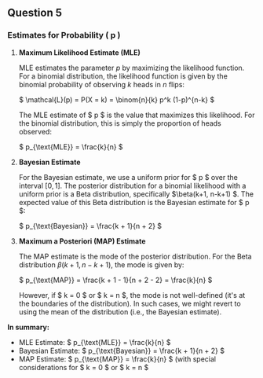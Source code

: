 ## Question 5

### Estimates for Probability \( p \)

1. **Maximum Likelihood Estimate (MLE)**

   MLE estimates the parameter $p$ by maximizing the likelihood function. For a binomial distribution, the likelihood function is given by the binomial probability of observing $k$ heads in $n$ flips:

   $ \mathcal{L}(p) = P(X = k) = \binom{n}{k} p^k (1-p)^{n-k} $

   The MLE estimate of $ p $ is the value that maximizes this likelihood. For the binomial distribution, this is simply the proportion of heads observed:

   $ p_{\text{MLE}} = \frac{k}{n} $

2. **Bayesian Estimate**

   For the Bayesian estimate, we use a uniform prior for $ p $ over the interval $[0,1]$. The posterior distribution for a binomial likelihood with a uniform prior is a Beta distribution, specifically $\beta(k+1, n-k+1) $. The expected value of this Beta distribution is the Bayesian estimate for $ p $:

   $ p_{\text{Bayesian}} = \frac{k + 1}{n + 2} $

3. **Maximum a Posteriori (MAP) Estimate**

   The MAP estimate is the mode of the posterior distribution. For the Beta distribution $\beta(k+1, n-k+1)$, the mode is given by:

   $ p_{\text{MAP}} = \frac{k + 1 - 1}{n + 2 - 2} = \frac{k}{n} $

   However, if $ k = 0 $ or $ k = n $, the mode is not well-defined (it's at the boundaries of the distribution). In such cases, we might revert to using the mean of the distribution (i.e., the Bayesian estimate).

**In summary:**
- MLE Estimate: $ p_{\text{MLE}} = \frac{k}{n} $
- Bayesian Estimate: $ p_{\text{Bayesian}} = \frac{k + 1}{n + 2} $
- MAP Estimate: $ p_{\text{MAP}} = \frac{k}{n} $ (with special considerations for $ k = 0 $ or $ k = n $
